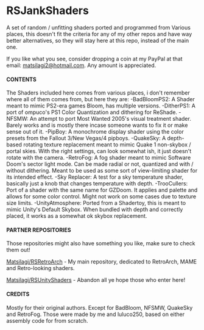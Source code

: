 # RSJankShaders
 A set of random / unfitting shaders ported and programmed from Various places, this doesn't fit the criteria for any of my other repos and have way better alternatives, so they will stay here at this repo, instead of the main one. 
 
 If you like what you see, consider dropping a coin at my PayPal at that email: matsilagi2@hotmail.com. Any amount is appreciated.

#### CONTENTS
 The Shaders included here comes from various places, i don't remember where all of them comes from, but here they are:
 -BadBloomPS2: A Shader meant to mimic PS2-era games Bloom, has multiple versions.
 -DitherPS1: A port of ompuco's PS1 Color Quantization and dithering for ReShade.
 -NFSMW: An attempt to port Most Wanted 2005's visual treatment shader. Barely works and is mostly there incase someone wants to fix it or make sense out of it.
 -PipBoy: A monochrome display shader using the color presets from the Fallout 3/New Vegas/4 pipboys.
 -QuakeSky: A depth-based rotating texture replacement meant to mimic Quake 1 non-skybox / portal skies. With the right settings, can look somewhat ish, it just doesn't rotate with the camera.
 -RetroFog: A fog shader meant to mimic Software Doom's sector light mode. Can be made radial or not, quantized and with / without dithering. Meant to be used as some sort of view-limiting shader for its intended effect.
 -Sky Replacer: A test for a sky temperature shader, basically just a knob that changes temperature with depth.
 -TrooCullers: Port of a shader with the same name for GZDoom. It applies and palette and allows for some color control. Might not work on some cases due to texture size limits.
 -UnityAtmosphere: Ported from a Shadertoy, this is meant to mimic Unity's Default Skybox. When bundled with depth and correctly placed, it works as a somewhat ok skybox replacement.

#### PARTNER REPOSITORIES

Those repositories might also have something you like, make sure to check them out! 

[Matsilagi/RSRetroArch](https://github.com/Matsilagi/RSRetroArch) - My main repository, dedicated to RetroArch, MAME and Retro-looking shaders.

[Matsilagi/RSUnityShaders](https://github.com/Matsilagi/RSUnityShaders) - Abandon all ye hope those who enter here!
	 
#### CREDITS

 Mostly for their original authors. Except for BadBloom, NFSMW, QuakeSky and RetroFog. Those were made by me and luluco250, based on either assembly code for from scratch.
